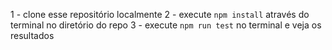 1 - clone esse repositório localmente
2 - execute `npm install` através do terminal no diretório do repo
3 - execute `npm run test` no terminal e veja os resultados